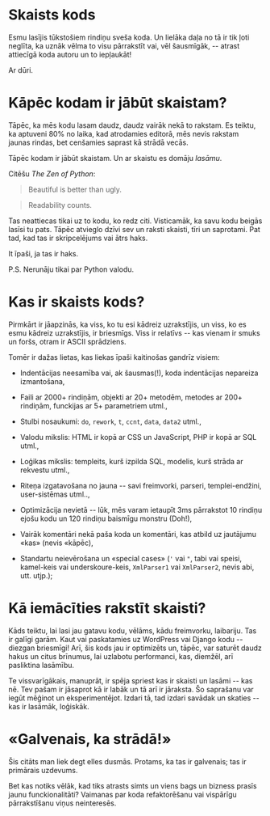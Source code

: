 # Skaists kods

Esmu lasījis tūkstošiem rindiņu sveša koda. Un lielāka daļa no tā ir tik ļoti neglīta, ka uznāk vēlma to visu pārrakstīt vai, vēl šausmīgāk, -- atrast attiecīgā koda autoru un to iepļaukāt!

Ar dūri.

# Kāpēc kodam ir jābūt skaistam?

Tāpēc, ka mēs kodu lasam daudz, daudz vairāk nekā to rakstam. Es teiktu, ka aptuveni 80% no laika, kad atrodamies editorā, mēs nevis rakstam jaunas rindas, bet cenšamies saprast kā strādā vecās.

Tāpēc kodam ir jābūt skaistam. Un ar skaistu es domāju _lasāmu_.

Citēšu _The Zen of Python_:

> Beautiful is better than ugly.

> Readability counts.

Tas neattiecas tikai uz to kodu, ko redz citi. Visticamāk, ka savu kodu beigās lasīsi tu pats. Tāpēc atvieglo dzīvi sev un raksti skaisti, tīri un saprotami. Pat tad, kad tas ir skripcelējums vai ātrs haks.

It īpaši, ja tas ir haks.

P.S. Nerunāju tikai par Python valodu.

# Kas ir skaists kods?

Pirmkārt ir jāapzinās, ka viss, ko tu esi kādreiz uzrakstījis, un viss, ko es esmu kādreiz uzrakstījis, ir briesmīgs. Viss ir relatīvs -- kas vienam ir smuks un foršs, otram ir ASCII sprādziens.

Tomēr ir dažas lietas, kas liekas īpaši kaitinošas gandrīz visiem:

* Indentācijas neesamība vai, ak šausmas(!), koda indentācijas nepareiza izmantošana,

* Faili ar 2000+ rindiņām, objekti ar 20+ metodēm, metodes ar 200+ rindiņām, funckijas ar 5+ parametriem utml.,

* Stulbi nosaukumi: `do`, `rework`, `t`, `ccnt`, `data`, `data2` utml.,

* Valodu mikslis: HTML ir kopā ar CSS un JavaScript, PHP ir kopā ar SQL utml.,

* Loģikas mikslis: templeits, kurš izpilda SQL, modelis, kurš strāda ar rekvestu utml.,

* Riteņa izgatavošana no jauna -- savi freimvorki, parseri, templei-endžini, user-sistēmas utml..,

* Optimizācija nevietā -- lūk, mēs varam ietaupīt 3ms pārrakstot 10 rindiņu ejošu kodu un 120 rindiņu baismīgu monstru (Doh!),

* Vairāk komentāri nekā paša koda un komentāri, kas atbild uz jautājumu «kas» (nevis «kāpēc),

* Standartu neievērošana un «special cases» (`'` vai `"`, tabi vai speisi, kamel-keis vai underskoure-keis, `XmlParser1` vai `XmlParser2`, nevis abi, utt. utjp.);

# Kā iemācīties rakstīt skaisti?

Kāds teiktu, lai lasi jau gatavu kodu, vēlāms, kādu freimvorku, laibariju. Tas ir galīgi garām. Kaut vai paskatamies uz WordPress vai Django kodu -- diezgan briesmīgi! Arī, šis kods jau ir optimizēts un, tāpēc, var saturēt daudz hakus un citus brīnumus, lai uzlabotu performanci, kas, diemžēl, arī pasliktina lasāmību.

Te vissvarīgākais, manuprāt, ir spēja spriest kas ir skaisti un lasāmi -- kas nē. Tev pašam ir jāsaprot kā ir labāk un tā arī ir jāraksta. Šo saprašanu var iegūt mēģinot un eksperimentējot. Izdari tā, tad izdari savādak un skaties -- kas ir lasāmāk, loģiskāk.

# «Galvenais, ka strādā!»

Šis citāts man liek degt elles dusmās. Protams, ka tas ir galvenais; tas ir primārais uzdevums.

Bet kas notiks vēlāk, kad tiks atrasts simts un viens bags un bizness prasīs jaunu funckionalitāti? Vaimanas par koda refaktorēšanu vai vispārīgu pārrakstīšanu viņus neinteresēs.